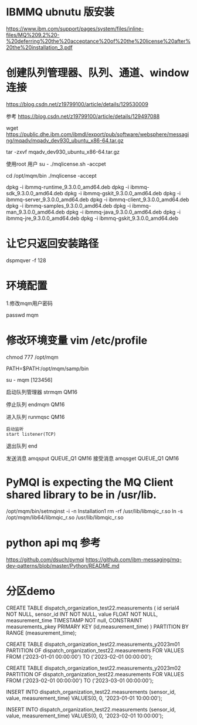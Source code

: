 
# IBMMQ ubnutu 版安装
https://www.ibm.com/support/pages/system/files/inline-files/MQ%209.2%20-%20deferring%20the%20acceptance%20of%20the%20license%20after%20the%20installation_3.pdf

# 创建队列管理器、队列、通道、window连接
https://blog.csdn.net/z19799100/article/details/129530009

参考 https://blog.csdn.net/z19799100/article/details/129497088

wget  https://public.dhe.ibm.com/ibmdl/export/pub/software/websphere/messaging/mqadv/mqadv_dev930_ubuntu_x86-64.tar.gz

tar -zxvf mqadv_dev930_ubuntu_x86-64.tar.gz

使用root 用户
su - 
./mqlicense.sh -accpet

 cd /opt/mqm/bin
 ./mqlicense -accept



dpkg -i ibmmq-runtime_9.3.0.0_amd64.deb
dpkg -i  ibmmq-sdk_9.3.0.0_amd64.deb
dpkg -i  ibmmq-gskit_9.3.0.0_amd64.deb
dpkg -i  ibmmq-server_9.3.0.0_amd64.deb
dpkg -i  ibmmq-client_9.3.0.0_amd64.deb
dpkg -i  ibmmq-samples_9.3.0.0_amd64.deb
dpkg -i  ibmmq-man_9.3.0.0_amd64.deb
dpkg -i  ibmmq-java_9.3.0.0_amd64.deb
dpkg -i  ibmmq-jre_9.3.0.0_amd64.deb
dpkg -i  ibmmq-gskit_9.3.0.0_amd64.deb

# 让它只返回安装路径
dspmqver -f 128


# 环境配置 
1.修改mqm用户密码

passwd mqm

#  修改环境变量 vim /etc/profile

chmod 777 /opt/mqm

PATH=$PATH:/opt/mqm/samp/bin

su - mqm     [123456]

启动队列管理器
strmqm QM16

停止队列
endmqm QM16

进入队列
runmqsc QM16

    启动监听
    start listener(TCP)

退出队列 
end


发送消息
amqsput  QUEUE_Q1 QM16
接受消息
amqsget  QUEUE_Q1 QM16


# PyMQI is expecting the MQ Client shared library to be in /usr/lib.
/opt/mqm/bin/setmqinst -i -n Installation1
rm -rf /usr/lib/libmqic_r.so 
ln -s   /opt/mqm/lib64/libmqic_r.so   /usr/lib/libmqic_r.so 


# python api  mq  参考
https://github.com/dsuch/pymqi
https://github.com/ibm-messaging/mq-dev-patterns/blob/master/Python/README.md




# 分区demo
CREATE TABLE dispatch_organization_test22.measurements (
    id serial4 NOT NULL,
    sensor_id INT NOT NULL,
    value FLOAT NOT NULL,
    measurement_time TIMESTAMP NOT null,
	CONSTRAINT measurements_pkey PRIMARY KEY (id,measurement_time)
) PARTITION BY RANGE (measurement_time);
 

CREATE TABLE dispatch_organization_test22.measurements_y2023m01 PARTITION OF dispatch_organization_test22.measurements
FOR VALUES FROM ('2023-01-01 00:00:00') TO ('2023-02-01 00:00:00');
 
CREATE TABLE dispatch_organization_test22.measurements_y2023m02 PARTITION OF dispatch_organization_test22.measurements
FOR VALUES FROM ('2023-02-01 00:00:00') TO ('2023-03-01 00:00:00');


INSERT INTO dispatch_organization_test22.measurements
(sensor_id, value, measurement_time)
VALUES(0, 0, '2023-01-01 10:00:00');

INSERT INTO dispatch_organization_test22.measurements
(sensor_id, value, measurement_time)
VALUES(0, 0, '2023-02-01 10:00:00');